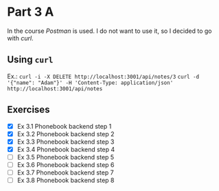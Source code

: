 # Part 3 A

In the course *Postman* is used. I do not want to use it, so I decided to go with *curl*.

## Using `curl`

Ex.:
`curl -i -X DELETE http://localhost:3001/api/notes/3`
`curl -d '{"name": "Adam"}' -H 'Content-Type: application/json' http://localhost:3001/api/notes`

## Exercises

- [x] Ex 3.1 Phonebook backend step 1
- [x] Ex 3.2 Phonebook backend step 2
- [x] Ex 3.3 Phonebook backend step 3
- [x] Ex 3.4 Phonebook backend step 4
- [ ] Ex 3.5 Phonebook backend step 5
- [ ] Ex 3.6 Phonebook backend step 6
- [ ] Ex 3.7 Phonebook backend step 7
- [ ] Ex 3.8 Phonebook backend step 8
